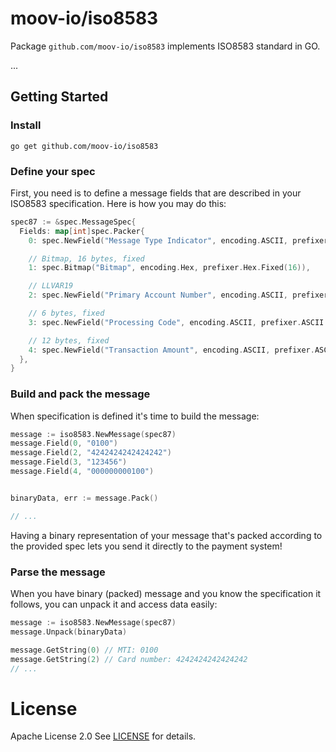 # moov-io/iso8583

Package `github.com/moov-io/iso8583` implements ISO8583 standard in GO.

...

## Getting Started

### Install

```
go get github.com/moov-io/iso8583
```

### Define your spec

First, you need is to define a message fields that are described in your ISO8583 specification. Here is how you may do this:

```go
spec87 := &spec.MessageSpec{
  Fields: map[int]spec.Packer{
    0: spec.NewField("Message Type Indicator", encoding.ASCII, prefixer.ASCII.Fixed(4)),

    // Bitmap, 16 bytes, fixed
    1: spec.Bitmap("Bitmap", encoding.Hex, prefixer.Hex.Fixed(16)),

    // LLVAR19
    2: spec.NewField("Primary Account Number", encoding.ASCII, prefixer.ASCII.LL(19)),

    // 6 bytes, fixed
    3: spec.NewField("Processing Code", encoding.ASCII, prefixer.ASCII.Fixed(6)),

    // 12 bytes, fixed
    4: spec.NewField("Transaction Amount", encoding.ASCII, prefixer.ASCII.Fixed(12)),
  },
}
```

### Build and pack the message

When specification is defined it's time to build the message:

```go
message := iso8583.NewMessage(spec87)
message.Field(0, "0100")
message.Field(2, "4242424242424242")
message.Field(3, "123456")
message.Field(4, "000000000100")


binaryData, err := message.Pack()

// ...
```

Having a binary representation of your message that's packed according to the provided spec lets you send it directly to the payment system!

### Parse the message

When you have binary (packed) message and you know the specification it follows, you can unpack it and access data easily:

```go
message := iso8583.NewMessage(spec87)
message.Unpack(binaryData)

message.GetString(0) // MTI: 0100
message.GetString(2) // Card number: 4242424242424242
// ...

```

# License

Apache License 2.0 See [LICENSE](LICENSE) for details.
